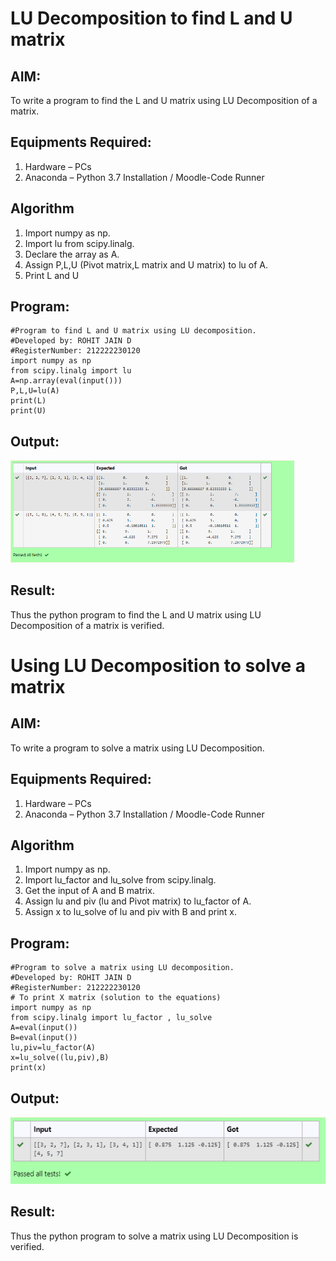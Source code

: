 # LU Decomposition to find L and U matrix

## AIM:
To write a program to find the L and U matrix using LU Decomposition of a matrix.

## Equipments Required:
1. Hardware – PCs
2. Anaconda – Python 3.7 Installation / Moodle-Code Runner

## Algorithm
1. Import numpy as np.
2. Import lu from scipy.linalg.
3. Declare the array as A.
4. Assign P,L,U (Pivot matrix,L matrix and U matrix) to lu of A.
5. Print L and U
## Program:
```
#Program to find L and U matrix using LU decomposition.
#Developed by: ROHIT JAIN D
#RegisterNumber: 212222230120
import numpy as np
from scipy.linalg import lu
A=np.array(eval(input()))
P,L,U=lu(A)
print(L)
print(U)
```

## Output:
<img width=90% height=15% src="./images/output1.png">

## Result:
Thus the python program to find the L and U matrix using LU Decomposition of a matrix is verified.

# Using LU Decomposition to solve a matrix

## AIM:
To write a program to solve a matrix using LU Decomposition.

## Equipments Required:
1. Hardware – PCs
2. Anaconda – Python 3.7 Installation / Moodle-Code Runner

## Algorithm
1. Import numpy as np.
2. Import lu_factor and lu_solve from scipy.linalg.
3. Get the input of A and B matrix.
4. Assign lu and piv (lu and Pivot matrix) to lu_factor of A.
5. Assign x to lu_solve of lu and piv with B and print x.
## Program:
```
#Program to solve a matrix using LU decomposition.
#Developed by: ROHIT JAIN D
#RegisterNumber: 212222230120
# To print X matrix (solution to the equations)
import numpy as np
from scipy.linalg import lu_factor , lu_solve
A=eval(input())
B=eval(input())
lu,piv=lu_factor(A)
x=lu_solve((lu,piv),B)
print(x)
```

## Output:
![OUTPUT](./images/output2.png)

## Result:
Thus the python program to solve a matrix using LU Decomposition is verified.